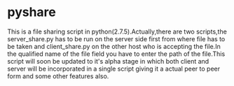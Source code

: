 pyshare
=======

This is a file sharing script in python(2.7.5).Actually,there are two scripts,the server_share.py has to be run on the server side first from where file has to be taken and client_share.py on the other host who is accepting the file.In the qualified name of the file field you have to enter the path of the file.This script will soon be updated to it's alpha stage in which both client and server will be incorporated in a single script giving it a actual peer to peer form and some other features also.
